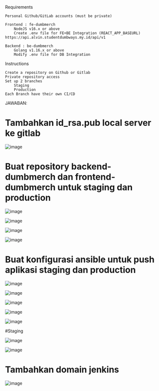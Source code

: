 Requirements

    Personal Github/GitLab accounts (must be private)

    Frontend : fe-dumbmerch
        NodeJS v16.x or above
        Create .env file for FE+BE Integration (REACT_APP_BASEURL) https://api.alvin.studentdumbways.my.id/api/v1

    Backend : be-dumbmerch
        Golang v1.16.x or above
        Modify .env file for DB Integration

Instructions

    Create a repository on Github or Gitlab
    Private repository access
    Set up 2 branches
        Staging
        Production
    Each Branch have their own CI/CD
    
JAWABAN:

# Tambahkan id_rsa.pub local server ke gitlab

![image](https://github.com/user-attachments/assets/e94de5c9-7f81-45eb-afe3-59c2d72ad817)

# Buat repository backend-dumbmerch dan frontend-dumbmerch untuk staging dan production

![image](https://github.com/user-attachments/assets/c8b303ed-d96e-403e-89e0-a8a18fc5a1ed)

![image](https://github.com/user-attachments/assets/4eb69e3d-8881-4731-806a-6ab615139aa7)

![image](https://github.com/user-attachments/assets/bf912d30-a7bf-4818-b6ae-173964e46808)

![image](https://github.com/user-attachments/assets/a9011b88-be29-4296-a41c-ce96f0dd67ea)

# Buat konfigurasi ansible untuk push aplikasi staging dan production

![image](https://github.com/user-attachments/assets/82db4748-8dad-467c-824f-e209d2ee856d)

![image](https://github.com/user-attachments/assets/87d7e56d-f136-4b7a-8d41-3e6d3010b649)

![image](https://github.com/user-attachments/assets/b6ec8aa5-1eae-4eb7-80c1-c830fe3ff808)

![image](https://github.com/user-attachments/assets/731705a8-aa3d-42f1-badf-b9c3634bfe40)

![image](https://github.com/user-attachments/assets/edb1b0a8-4909-43b7-8743-6698f7485f16)

#Staging

![image](https://github.com/user-attachments/assets/a6a83b94-5e68-44a4-9463-0068036f8570)

![image](https://github.com/user-attachments/assets/965b1d9b-3f13-40eb-b300-3be33b51275d)


# Tambahkan domain jenkins

![image](https://github.com/user-attachments/assets/b6ebd752-0344-4a5a-af42-bdf3eb48280e)


